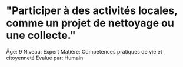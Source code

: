 # "Participer à des activités locales, comme un projet de nettoyage ou une collecte."

Âge: 9
Niveau: Expert
Matière: Compétences pratiques de vie et citoyenneté
Évalué par: Humain